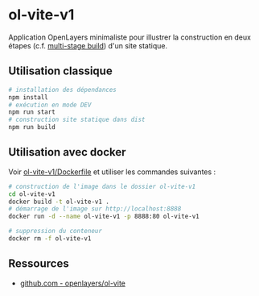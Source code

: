 # ol-vite-v1

Application OpenLayers minimaliste pour illustrer la construction en deux étapes (c.f. [multi-stage build](https://docs.docker.com/build/building/multi-stage/)) d'un site statique.

## Utilisation classique

```bash
# installation des dépendances
npm install
# exécution en mode DEV
npm run start
# construction site statique dans dist
npm run build
```

## Utilisation avec docker

Voir [ol-vite-v1/Dockerfile](Dockerfile) et utiliser les commandes suivantes :

```bash
# construction de l'image dans le dossier ol-vite-v1
cd ol-vite-v1
docker build -t ol-vite-v1 .
# démarrage de l'image sur http://localhost:8888
docker run -d --name ol-vite-v1 -p 8888:80 ol-vite-v1

# suppression du conteneur
docker rm -f ol-vite-v1
```

## Ressources

* [github.com - openlayers/ol-vite](https://github.com/openlayers/ol-vite?tab=readme-ov-file#openlayers--vite)
